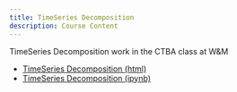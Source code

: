 ```yaml
---
title: TimeSeries Decomposition
description: Course Content
---
```


TimeSeries Decomposition work in the CTBA class at W&M
- [TimeSeries Decomposition (html)](TimeSeriesDecompositionNext-checkpoint.html)
- [TimeSeries Decomposition (ipynb)](TimeSeriesDecompositionNext-checkpoint.ipynb)
